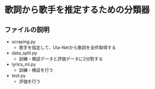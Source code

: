 # 歌詞から歌手を推定するための分類器

## ファイルの説明
* scraping.py
  * 歌手を指定して、Uta-Netから歌詞を全件取得する
* data_split.py
  * 訓練・検証データと評価データに2分割する
* lyrics_ml.py
  * 訓練・検証を行う
* test.py
  * 評価を行う

